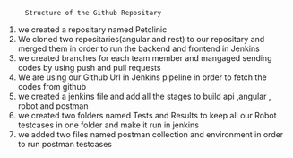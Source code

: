          Structure of the Github Repositary
 1. we created a repositary named Petclinic
 2. We cloned two repositaries(angular and rest) to our repositary and merged them in order to run the backend and frontend in Jenkins 
 3. we created branches for each team member and mangaged sending codes by using push and pull requests
 4. We are using our Github Url in Jenkins pipeline in order to fetch the codes from github
 5. we created a jenkins file and add all the stages to build api ,angular , robot and postman
 6. we created two folders named Tests and Results to keep all our Robot testcases in one folder and make it run in jenkins
 7. we added two files named postman collection and environment in order to run postman testcases
